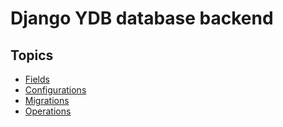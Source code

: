 Django YDB database backend
===

Topics
---

- [Fields](FIELDS.md)
- [Configurations](CONFIGURATIONS.md)
- [Migrations](MIGRATIONS.md)
- [Operations](OPERATIONS.md)